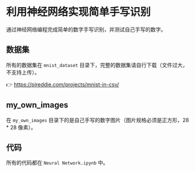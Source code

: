 # 利用神经网络实现简单手写识别

通过神经网络编程完成简单的数字手写识别，并测试自己手写的数字。

## 数据集

所有的数据集在 `mnist_dataset` 目录下，完整的数据集请自行下载（文件过大，不支持上传）。

👉 <https://pjreddie.com/projects/mnist-in-csv/>

## my_own_images

在 `my_own_images` 目录下的是自己手写的数字图片（图片规格必须是正方形，28 * 28 像素）。

## 代码

所有的代码都在 `Neural Network.ipynb` 中。